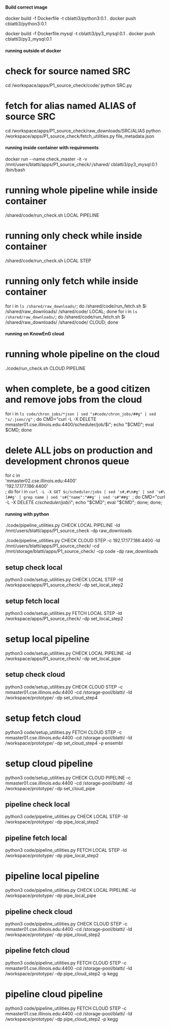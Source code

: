 #### Build correct image

docker build -f Dockerfile -t cblatti3/python3:0.1 .
docker push cblatti3/python3:0.1

docker build -f Dockerfile.mysql -t cblatti3/py3_mysql:0.1 .
docker push cblatti3/py3_mysql:0.1


#### running outside of docker
# check for source named SRC
cd /workspace/apps/P1_source_check/code/
python SRC.py

# fetch for alias named ALIAS of source SRC
cd /workspace/apps/P1_source_check/raw_downloads/SRC/ALIAS
python /workspace/apps/P1_source_check/fetch_utilities.py file_metadata.json


#### running inside container with requirements
docker run --name check_master -it -v /mnt/users/blatti/apps/P1_source_check/:/shared/ cblatti3/py3_mysql:0.1 /bin/bash

# running whole pipeline while inside container
/shared/code/run_check.sh LOCAL PIPELINE

# running only check while inside container
/shared/code/run_check.sh LOCAL STEP

# running only fetch while inside container
for i in `ls /shared/raw_downloads/`; do /shared/code/run_fetch.sh $i /shared/raw_downloads/ /shared/code/ LOCAL; done
for i in `ls /shared/raw_downloads/`; do /shared/code/run_fetch.sh $i /shared/raw_downloads/ /shared/code/ CLOUD; done

#### running on KnowEnG cloud

# running whole pipeline on the cloud
./code/run_check.sh CLOUD PIPELINE
# when complete, be a good citizen and remove jobs from the cloud
for i in `ls code/chron_jobs/*json | sed "s#code/chron_jobs/##g" | sed "s/.json//g"` ; do CMD="curl -L -X DELETE mmaster01.cse.illinois.edu:4400/scheduler/job/$i"; echo "$CMD"; eval $CMD; done

# delete ALL jobs on production and development chronos queue
for c in \
'mmaster02.cse.illinois.edu:4400' \
'192.17.177.186:4400' \
; do
    for i in `curl -L -X GET $c/scheduler/jobs | sed 's#,#\n#g' | sed 's#\[##g' | grep name | sed 's#{"name":"##g' | sed 's#"##g' `; do
            CMD="curl -L -X DELETE $c/scheduler/job/$i";
            echo "$CMD";
            eval "$CMD";
    done;
done;

#### running with python
./code/pipeline_utilities.py CHECK LOCAL PIPELINE -ld /mnt/users/blatti/apps/P1_source_check -dp raw_downloads


./code/pipeline_utilities.py CHECK CLOUD STEP -c 192.17.177.186:4400 -ld /mnt/users/blatti/apps/P1_source_check/ -cd /mnt/storage/blatti/apps/P1_source_check/ -cp code -dp raw_downloads



## setup check local
python3 code/setup_utilities.py CHECK LOCAL STEP -ld /workspace/apps/P1_source_check/ -dp set_local_step2

## setup fetch local
python3 code/setup_utilities.py FETCH LOCAL STEP -ld /workspace/apps/P1_source_check/ -dp set_local_step2

# setup local pipeline
python3 code/setup_utilities.py CHECK LOCAL PIPELINE -ld /workspace/apps/P1_source_check/ -dp set_local_pipe

## setup check cloud
python3 code/setup_utilities.py CHECK CLOUD STEP -c mmaster01.cse.illinois.edu:4400 -cd /storage-pool/blatti/ -ld /workspace/prototype/ -dp set_cloud_step4

# setup fetch cloud
python3 code/setup_utilities.py FETCH CLOUD STEP -c mmaster01.cse.illinois.edu:4400 -cd /storage-pool/blatti/ -ld /workspace/prototype/ -dp set_cloud_step4 -p ensembl

# setup cloud pipeline
python3 code/setup_utilities.py CHECK CLOUD PIPELINE -c mmaster01.cse.illinois.edu:4400 -cd /storage-pool/blatti/ -ld /workspace/prototype/ -dp set_cloud_pipe 


## pipeline check local
python3 code/pipeline_utilities.py CHECK LOCAL STEP -ld /workspace/prototype/ -dp pipe_local_step2

## pipeline fetch local
python3 code/pipeline_utilities.py FETCH LOCAL STEP -ld /workspace/prototype/ -dp pipe_local_step2

# pipeline local pipeline
python3 code/pipeline_utilities.py CHECK LOCAL PIPELINE -ld /workspace/prototype/ -dp pipe_local_pipe

## pipeline check cloud
python3 code/pipeline_utilities.py CHECK CLOUD STEP -c mmaster01.cse.illinois.edu:4400 -cd /storage-pool/blatti/ -ld /workspace/prototype/ -dp pipe_cloud_step2

## pipeline fetch cloud
python3 code/pipeline_utilities.py FETCH CLOUD STEP -c mmaster01.cse.illinois.edu:4400 -cd /storage-pool/blatti/ -ld /workspace/prototype/ -dp pipe_cloud_step2 -p kegg

# pipeline cloud pipeline
python3 code/pipeline_utilities.py FETCH CLOUD STEP -c mmaster01.cse.illinois.edu:4400 -cd /storage-pool/blatti/ -ld /workspace/prototype/ -dp pipe_cloud_step2 -p kegg
